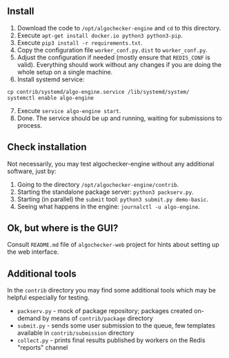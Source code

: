 ## Install ##
1. Download the code to `/opt/algochecker-engine` and `cd` to this directory.
2. Execute `apt-get install docker.io python3 python3-pip`.
3. Execute `pip3 install -r requirements.txt`.
4. Copy the configuration file `worker_conf.py.dist` to `worker_conf.py`.
5. Adjust the configuration if needed (mostly ensure that `REDIS_CONF` is valid). Everything should
work without any changes if you are doing the whole setup on a single machine.
6. Install systemd service:
```
cp contrib/systemd/algo-engine.service /lib/systemd/system/
systemctl enable algo-engine
```
7. Execute `service algo-engine start`.
8. Done. The service should be up and running, waiting for submissions to process.


## Check installation ##
Not necessarily, you may test algochecker-engine without any additional software, just by:
1. Going to the directory `/opt/algochecker-engine/contrib`.
2. Starting the standalone package server: `python3 packserv.py`.
3. Starting (in parallel) the `submit` tool: `python3 submit.py demo-basic`.
4. Seeing what happens in the engine: `journalctl -u algo-engine`.


## Ok, but where is the GUI? ##
Consult `README.md` file of `algochecker-web` project for hints about setting up the web interface.


## Additional tools ##
In the `contrib` directory you may find some additional tools which may be helpful especially for testing.
* `packserv.py` - mock of package repository; packages created on-demand by means
of `contrib/package` directory
* `submit.py` - sends some user submission to the queue, few templates available in
`contrib/submission` directory
* `collect.py` - prints final results published by workers on the Redis "reports" channel
